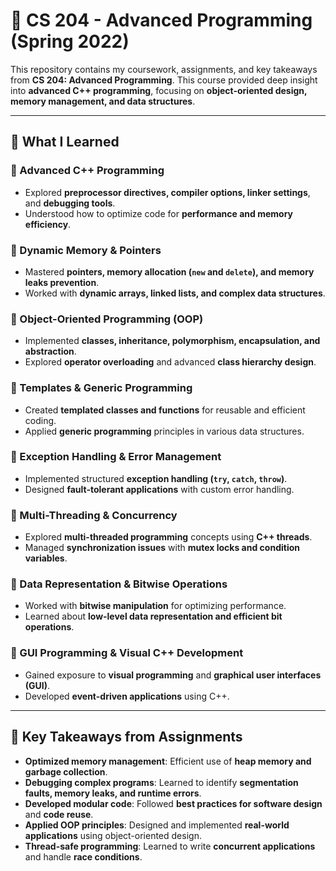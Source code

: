 # 🚀 CS 204 - Advanced Programming (Spring 2022)

This repository contains my coursework, assignments, and key takeaways from **CS 204: Advanced Programming**. This course provided deep insight into **advanced C++ programming**, focusing on **object-oriented design, memory management, and data structures**.

---

## 📌 What I Learned

### 🔹 Advanced C++ Programming
- Explored **preprocessor directives, compiler options, linker settings**, and **debugging tools**.
- Understood how to optimize code for **performance and memory efficiency**.

### 🔹 Dynamic Memory & Pointers
- Mastered **pointers, memory allocation (`new` and `delete`), and memory leaks prevention**.
- Worked with **dynamic arrays, linked lists, and complex data structures**.

### 🔹 Object-Oriented Programming (OOP)
- Implemented **classes, inheritance, polymorphism, encapsulation, and abstraction**.
- Explored **operator overloading** and advanced **class hierarchy design**.

### 🔹 Templates & Generic Programming
- Created **templated classes and functions** for reusable and efficient coding.
- Applied **generic programming** principles in various data structures.

### 🔹 Exception Handling & Error Management
- Implemented structured **exception handling (`try`, `catch`, `throw`)**.
- Designed **fault-tolerant applications** with custom error handling.

### 🔹 Multi-Threading & Concurrency
- Explored **multi-threaded programming** concepts using **C++ threads**.
- Managed **synchronization issues** with **mutex locks and condition variables**.

### 🔹 Data Representation & Bitwise Operations
- Worked with **bitwise manipulation** for optimizing performance.
- Learned about **low-level data representation and efficient bit operations**.

### 🔹 GUI Programming & Visual C++ Development
- Gained exposure to **visual programming** and **graphical user interfaces (GUI)**.
- Developed **event-driven applications** using C++.

---

## 📌 Key Takeaways from Assignments
- **Optimized memory management**: Efficient use of **heap memory and garbage collection**.
- **Debugging complex programs**: Learned to identify **segmentation faults, memory leaks, and runtime errors**.
- **Developed modular code**: Followed **best practices for software design** and **code reuse**.
- **Applied OOP principles**: Designed and implemented **real-world applications** using object-oriented design.
- **Thread-safe programming**: Learned to write **concurrent applications** and handle **race conditions**.
